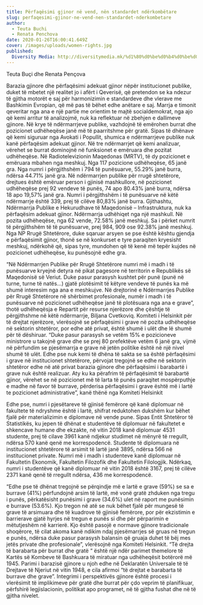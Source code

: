 ```yaml
---
title: Përfaqësimi gjinor në vend, nën standardet ndërkombëtare
slug: perfaqesimi-gjinor-ne-vend-nen-standardet-nderkombetare
author:
  - Teuta Buchi
  - Renata Penchova
date: 2020-01-26T16:00:41.649Z
cover: /images/uploads/women-rights.jpg
published:
  Diversity Media: http://diversitymedia.mk/%d1%80%d0%be%d0%b4%d0%be%d0%b2%d0%b0%d1%82%d0%b0-%d0%b7%d0%b0%d1%81%d1%82%d0%b0%d0%bf%d0%b5%d0%bd%d0%be%d1%81%d1%82-%d0%b2%d0%be-%d0%b7%d0%b5%d0%bc%d1%98%d0%b0%d1%82%d0%b0-%d0%bf%d0%be%d0%b4-%d0%bc/
---
```


Teuta Buçi dhe Renata Pençova

Barazia gjinore dhe përfaqësimi adekuat gjinor nëpër institucionet publike, duket të mbetet një realitet jo i afërt i Qeverisë, që pretendon se ka ndezur të gjitha motorët e saj për harmonizimin e standardeve dhe vlerave me Bashkimin Evropian, që më pas të bëhet edhe anëtare e saj. Marrja e timonit qeveritar nga ana e një partie me orientim te majtë socialdemokrat, nga ajo që kemi arritur të analizojmë, nuk ka reflektuar në zbehjen e dallimeve gjinore.
Në krye të ndërmarrjeve publike, vazhdojnë të emërohen burrat dhe pozicionet udhëheqëse janë më të paarritshme për gratë. Sipas të dhënave që kemi siguruar nga Avokati i Popullit, shumica e ndërmarrjeve publike nuk kanë përfaqësim adekuat gjinor. Në tre ndërmarrjet që kemi analizuar, vërehet se burrat dominojnë në funksionet e emëruara dhe pozitat udhëheqëse. Në Radiotelevizionin Maqedonas (MRTV), të dy pozicionet e emëruara mbahen nga meshkuj. Nga 117 pozicione udhëheqëse, 65 janë gra. Nga numri i përgjithshëm i 794 të punësuarve, 55.29% janë burra, ndërsa 44.71% janë gra. Në ndërmarrjen publike për rrugë shtetërore, drejtues është emëruar person i gjinisë mashkullore, në pozicionet udhëheqëse prej 92 vendeve të punës, 74 apo 80.43% janë burra, ndërsa 18 apo 19,57% janë gra. Numri i përgjithshëm i të punësuarve në këtë ndërmarrje është 339, prej të cilëve 80,83% janë burra. Gjithashtu, Ndërmarrja Publike e Hekurudhave të Maqedonisë – Infrastruktura, nuk ka përfaqësim adekuat gjinor. Ndërmarrja udhëhiqet nga një mashkull. Në pozita udhëheqëse, nga 62 vende, 72.58% janë meshkuj. Sa i përket numrit të përgjithshëm të të punësuarve, prej 984, 909 ose 92.38% janë meshkuj.
Nga NP Rrugë Shtetërore, duke sqaruar arsyen se pse është kështu gjendja e përfaqësimit gjinor, thonë se në konkurset e tyre paraqiten kryesisht meshkuj, ndërkohë që, sipas tyre, mundohen që të kenë më tepër kujdes në pozicionet udhëheqëse, ku punësojnë edhe gra.

“Në Ndërmarrjen Publike për Rrugë Shtetërore numri më i madh i të punësuarve kryejnë detyra në pikat pagesore në territorin e Republikës së Maqedonisë së Veriut. Duke pasur parasysh kushtet për punë (punë në turne, turne të natës…) gjatë plotësimit të këtyre vendeve të punës ka më shumë interesim nga ana e meshkujve. Në drejtorinë e Ndërmarrjes Publike për Rrugë Shtetërore në shërbimet profesionale, numër i madh i të punësuarve në pozicionet udhëheqëse janë të plotësuara nga ana e grave”, thotë udhëheqësja e Repartit për resurse njerëzore dhe çështje të përgjithshme në këtë ndërmarrje, Biljana Cvetkoviq.
Komiteti i Helsinkit për të drejtat njerëzore, vlerësojnë se përfaqësimi i grave në pozita udhëheqëse në sektorin shtetëror, por edhe atë privat, është shumë i ulët dhe lë shumë për të dëshiruar. “Duke pasur parasysh se vetëm 15% e pozicioneve ministrore u takojnë grave dhe se prej 80 prefektëve vetëm 6 janë gra, vijmë në përfundim se pjesëmarrja e grave në jetën politike është në një nivel shumë të ulët. Edhe pse nuk kemi të dhëna të sakta se sa është përfaqësimi i grave në institucionet shtetërore, përvojat tregojnë se edhe në sektorin shtetëror edhe në atë privat barazia gjinore dhe përfaqësimi i barabartë i grave nuk është realizuar. Aty ku ka përafrim të përfaqësimit të barabartë gjinor, vërehet se në pozicionet më të larta të punës paraqitet mospërputhje e madhe në favor të burrave, përderisa përfaqësimi i grave është më i lartë te pozicionet administrative”, kanë thënë nga Komiteti Helsinkit

Edhe pse, numri i pjesëtareve të gjinisë femërore që kanë diplomuar në fakultete të ndryshme është i lartë, shifrat reduktohen dukshëm kur bëhet fjalë për materializimin e diplomave në vende pune.
Sipas Entit Shtetëror të Statistikës, ku jepen të dhënat e studentëve të diplomuar në fakultetet e shkencave humane dhe ekzakte, në vitin 2018 kanë diplomuar 4531 studente, prej të cilave 3961 kanë ndjekur studimet në mënyrë të rregullt, ndërsa 570 kanë qenë me korrespodencë. Studente të diplomuara në institucionet shtetërore të arsimit të lartë janë 3895, ndërsa 566 në institucionet private. Numri më i madh i studenteve kanë diplomuar në Fakultetin Ekonomik, Fakultetin Filozofik dhe Fakultetin Filologjik. Ndërkaq, numri i studentëve që kanë diplomuar në vitin 2018 është 3167, prej të cilëve 2371 kanë qenë të rregullt ndërsa, 436 me korrespodencë.

“Edhe pse të dhënat tregojnë se përqindje më e lartë e grave (59%) se sa e burrave (41%) përfundojnë arsim të lartë, më vonë gratë zhduken nga tregu i punës, përkatësisht punësimi i grave (34.6%) ulet në raport me punësimin e burrave (53.6%). Kjo tregon në atë se nuk bëhet fjalë për mungesë të grave të arsimuara dhe të kuadrove të gjinisë femërore, por për ekzistimin e barrierave gjatë hyrjes në tregun e punës si dhe për përparimin e mëtutjeshëm në karrierë. Kjo është pasojë e normave gjinore tradicionale shoqërore, të cilat akoma kanë ndikim ndaj pjesëmarrjes së gruas në tregun e punës, ndërsa duke pasur parasysh balansin që gruaja duhet të bëj mes jetës private dhe profesionale”, vlerësojnë nga Komiteti Helsinkit.
“Të drejta të barabarta për burrat dhe gratë “ është një ndër parimet themelore të Kartës së Kombeve të Bashkuara të miratuar nga udhëheqësit botërorë më 1945. Parimi i barazisë gjinore u njoh edhe në Deklaratën Universale të të Drejtave të Njeriut në vitin 1948, e cila afirmoi “të drejtat e barabarta të burrave dhe grave”. Integrimi i perspektivës gjinore është procesi i vlerësimit të implikimeve për gratë dhe burrat për çdo veprim të planifikuar, përfshirë legjislacionin, politikat apo programet, në të gjitha fushat dhe në të gjitha nivelet.